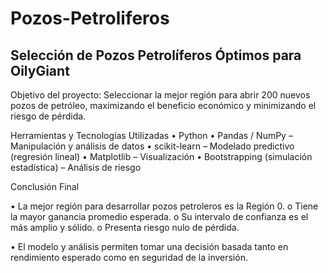 # Pozos-Petroliferos

## Selección de Pozos Petrolíferos Óptimos para OilyGiant
Objetivo del proyecto: Seleccionar la mejor región para abrir 200 nuevos pozos de petróleo, maximizando el beneficio económico y minimizando el riesgo de pérdida.

Herramientas y Tecnologías Utilizadas
•	Python
•	Pandas / NumPy – Manipulación y análisis de datos
•	scikit-learn – Modelado predictivo (regresión lineal)
•	Matplotlib – Visualización
•	Bootstrapping (simulación estadística) – Análisis de riesgo

Conclusión Final

•	La mejor región para desarrollar pozos petroleros es la Región 0.
o	Tiene la mayor ganancia promedio esperada.
o	Su intervalo de confianza es el más amplio y sólido.
o	Presenta riesgo nulo de pérdida.

•	El modelo y análisis permiten tomar una decisión basada tanto en rendimiento esperado como en seguridad de la inversión.




